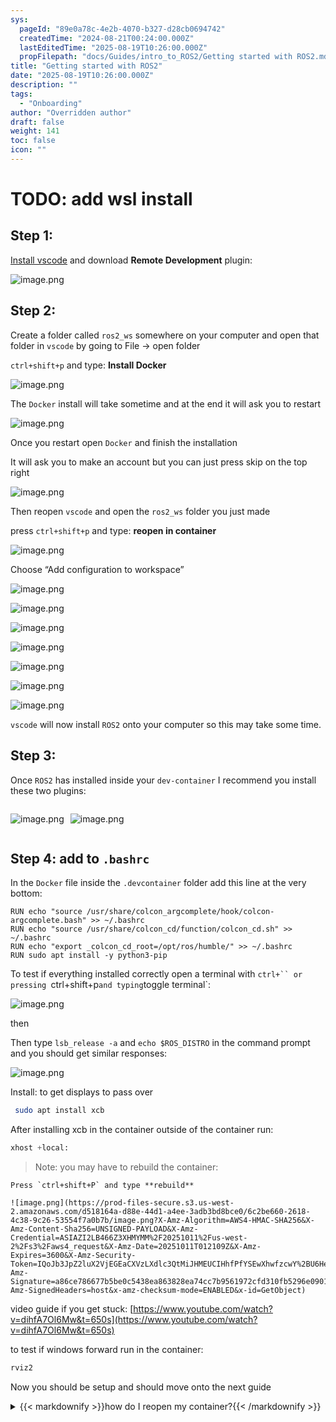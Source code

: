 ```yaml
---
sys:
  pageId: "89e0a78c-4e2b-4070-b327-d28cb0694742"
  createdTime: "2024-08-21T00:24:00.000Z"
  lastEditedTime: "2025-08-19T10:26:00.000Z"
  propFilepath: "docs/Guides/intro_to_ROS2/Getting started with ROS2.md"
title: "Getting started with ROS2"
date: "2025-08-19T10:26:00.000Z"
description: ""
tags:
  - "Onboarding"
author: "Overridden author"
draft: false
weight: 141
toc: false
icon: ""
---
```


# TODO: add wsl install

## Step 1:

[Install vscode](https://code.visualstudio.com/download) and download **Remote Development** plugin:

![image.png](https://prod-files-secure.s3.us-west-2.amazonaws.com/d518164a-d88e-44d1-a4ee-3adb3bd8bce0/efb52993-1881-4a40-b95e-6f020334f022/image.png?X-Amz-Algorithm=AWS4-HMAC-SHA256&X-Amz-Content-Sha256=UNSIGNED-PAYLOAD&X-Amz-Credential=ASIAZI2LB466Q5CTAKWY%2F20251011%2Fus-west-2%2Fs3%2Faws4_request&X-Amz-Date=20251011T012103Z&X-Amz-Expires=3600&X-Amz-Security-Token=IQoJb3JpZ2luX2VjEGEaCXVzLXdlc3QtMiJHMEUCIQCiez39%2F511nAWiYuTll%2F8SWRHoFzZG1kwpkjIpSUSqzAIgfDMXx2K3FjNZpZ0%2BDwqbzHyyF29QrTFpOSmK49qbmKAqiAQI%2Bv%2F%2F%2F%2F%2F%2F%2F%2F%2F%2FARAAGgw2Mzc0MjMxODM4MDUiDEkZU1p5eUNIzyNeZCrcA9%2FRdBVQmu0sdW68v%2FANvtoP1XxiB0sCleQ5On3hObyoHynrtX1uh0FcEF4seWxFAh0Hye46fttDEpxx049qhbjqqrYxlnW29QCpvw8q0aM8d%2BGoXV32k%2B6ceCUDP1ZKV3GB8ot63mp9iPlqRJAIuHoNHEaH8MRgtnH33i6KqDr1BA%2FB%2B%2F0GeJdNpR5VeTyfUk8xrLiuS%2BJGuHwLEGTaICsKQWHZKKdX04DfE32FauP3OZ5mTfhcY59t%2Fuf4wYwn1PzvbQgWazYbrBlPwn9hsV5uITozmXG1zBGub2rgWgtU1bolhl6gEZVVfHL0Fpz0HeBBGTRaq5QF%2BqG0zfGYhDCjKn%2FLyKwoF%2BScGLcSeZVMQFmJztVlBfKn4T0VarCIfpCyf4vtVxiOTG%2BxZOpj7O4tpMbuWx0O%2BwK6n7cDvYgxgeM6Eoi5xeRsyn7c8ofe5Q3O8AR2Tkf8BBTewbo%2BVAHO%2BYnxIKaoli6jE5YMrg6617DeRRRD01GMWBdUwnZTKF6hfPjQbusmikcJwNgvdcSd5QFaH4%2Fob5If%2FoGHXY%2FLmTiWARnRUZ%2Fu%2F%2Bt5Z75PAxg5D6p9F5tGJN3T6yjBXv99fCuJHZa%2B4mzjwo%2F3XGgP9iwzC8UWtqvVAzYkMP%2FXpscGOqUBwRJil76q5BCHc%2F0zy6Ef%2BP5w9%2FnU29qBvEHRpD7YC9Z4jaCMXpyH0YhKcS8Wrroobru2It6NNz%2BBtUdWyusvHH7K9JwDJ3FudrwblgjgvGCSHPUTpoAgv1KzJ3mSqB5KNQyNHm6yQ0dVvwiSpPNO4WVL9fDLvec6bTBsWB8RhDLLu8alCC%2FpGxzUgW5wMajgY5VWSSiJ8W1Ft9h169k7elEk0UuE&X-Amz-Signature=2835de462132ccc5a544a0a5013df569bce0b9e8f465bd34ca83078e649282e3&X-Amz-SignedHeaders=host&x-amz-checksum-mode=ENABLED&x-id=GetObject)

## Step 2:

Create a folder called `ros2_ws` somewhere on your computer and open that folder in `vscode` by going to File → open folder 

`ctrl+shift+p` and type: **Install Docker**

![image.png](https://prod-files-secure.s3.us-west-2.amazonaws.com/d518164a-d88e-44d1-a4ee-3adb3bd8bce0/2269dc0e-1cd5-47ff-bceb-c04ad9b2eab0/image.png?X-Amz-Algorithm=AWS4-HMAC-SHA256&X-Amz-Content-Sha256=UNSIGNED-PAYLOAD&X-Amz-Credential=ASIAZI2LB466Q5CTAKWY%2F20251011%2Fus-west-2%2Fs3%2Faws4_request&X-Amz-Date=20251011T012103Z&X-Amz-Expires=3600&X-Amz-Security-Token=IQoJb3JpZ2luX2VjEGEaCXVzLXdlc3QtMiJHMEUCIQCiez39%2F511nAWiYuTll%2F8SWRHoFzZG1kwpkjIpSUSqzAIgfDMXx2K3FjNZpZ0%2BDwqbzHyyF29QrTFpOSmK49qbmKAqiAQI%2Bv%2F%2F%2F%2F%2F%2F%2F%2F%2F%2FARAAGgw2Mzc0MjMxODM4MDUiDEkZU1p5eUNIzyNeZCrcA9%2FRdBVQmu0sdW68v%2FANvtoP1XxiB0sCleQ5On3hObyoHynrtX1uh0FcEF4seWxFAh0Hye46fttDEpxx049qhbjqqrYxlnW29QCpvw8q0aM8d%2BGoXV32k%2B6ceCUDP1ZKV3GB8ot63mp9iPlqRJAIuHoNHEaH8MRgtnH33i6KqDr1BA%2FB%2B%2F0GeJdNpR5VeTyfUk8xrLiuS%2BJGuHwLEGTaICsKQWHZKKdX04DfE32FauP3OZ5mTfhcY59t%2Fuf4wYwn1PzvbQgWazYbrBlPwn9hsV5uITozmXG1zBGub2rgWgtU1bolhl6gEZVVfHL0Fpz0HeBBGTRaq5QF%2BqG0zfGYhDCjKn%2FLyKwoF%2BScGLcSeZVMQFmJztVlBfKn4T0VarCIfpCyf4vtVxiOTG%2BxZOpj7O4tpMbuWx0O%2BwK6n7cDvYgxgeM6Eoi5xeRsyn7c8ofe5Q3O8AR2Tkf8BBTewbo%2BVAHO%2BYnxIKaoli6jE5YMrg6617DeRRRD01GMWBdUwnZTKF6hfPjQbusmikcJwNgvdcSd5QFaH4%2Fob5If%2FoGHXY%2FLmTiWARnRUZ%2Fu%2F%2Bt5Z75PAxg5D6p9F5tGJN3T6yjBXv99fCuJHZa%2B4mzjwo%2F3XGgP9iwzC8UWtqvVAzYkMP%2FXpscGOqUBwRJil76q5BCHc%2F0zy6Ef%2BP5w9%2FnU29qBvEHRpD7YC9Z4jaCMXpyH0YhKcS8Wrroobru2It6NNz%2BBtUdWyusvHH7K9JwDJ3FudrwblgjgvGCSHPUTpoAgv1KzJ3mSqB5KNQyNHm6yQ0dVvwiSpPNO4WVL9fDLvec6bTBsWB8RhDLLu8alCC%2FpGxzUgW5wMajgY5VWSSiJ8W1Ft9h169k7elEk0UuE&X-Amz-Signature=afe54c123b13e88b1dff1a2c425c6f0581e165cab9e6947a8822bae3ca959feb&X-Amz-SignedHeaders=host&x-amz-checksum-mode=ENABLED&x-id=GetObject)

The `Docker` install will take sometime and at the end it will ask you to restart

![image.png](https://prod-files-secure.s3.us-west-2.amazonaws.com/d518164a-d88e-44d1-a4ee-3adb3bd8bce0/ed233f78-be33-4b1f-b89c-9c346c0e961e/image.png?X-Amz-Algorithm=AWS4-HMAC-SHA256&X-Amz-Content-Sha256=UNSIGNED-PAYLOAD&X-Amz-Credential=ASIAZI2LB466Q5CTAKWY%2F20251011%2Fus-west-2%2Fs3%2Faws4_request&X-Amz-Date=20251011T012103Z&X-Amz-Expires=3600&X-Amz-Security-Token=IQoJb3JpZ2luX2VjEGEaCXVzLXdlc3QtMiJHMEUCIQCiez39%2F511nAWiYuTll%2F8SWRHoFzZG1kwpkjIpSUSqzAIgfDMXx2K3FjNZpZ0%2BDwqbzHyyF29QrTFpOSmK49qbmKAqiAQI%2Bv%2F%2F%2F%2F%2F%2F%2F%2F%2F%2FARAAGgw2Mzc0MjMxODM4MDUiDEkZU1p5eUNIzyNeZCrcA9%2FRdBVQmu0sdW68v%2FANvtoP1XxiB0sCleQ5On3hObyoHynrtX1uh0FcEF4seWxFAh0Hye46fttDEpxx049qhbjqqrYxlnW29QCpvw8q0aM8d%2BGoXV32k%2B6ceCUDP1ZKV3GB8ot63mp9iPlqRJAIuHoNHEaH8MRgtnH33i6KqDr1BA%2FB%2B%2F0GeJdNpR5VeTyfUk8xrLiuS%2BJGuHwLEGTaICsKQWHZKKdX04DfE32FauP3OZ5mTfhcY59t%2Fuf4wYwn1PzvbQgWazYbrBlPwn9hsV5uITozmXG1zBGub2rgWgtU1bolhl6gEZVVfHL0Fpz0HeBBGTRaq5QF%2BqG0zfGYhDCjKn%2FLyKwoF%2BScGLcSeZVMQFmJztVlBfKn4T0VarCIfpCyf4vtVxiOTG%2BxZOpj7O4tpMbuWx0O%2BwK6n7cDvYgxgeM6Eoi5xeRsyn7c8ofe5Q3O8AR2Tkf8BBTewbo%2BVAHO%2BYnxIKaoli6jE5YMrg6617DeRRRD01GMWBdUwnZTKF6hfPjQbusmikcJwNgvdcSd5QFaH4%2Fob5If%2FoGHXY%2FLmTiWARnRUZ%2Fu%2F%2Bt5Z75PAxg5D6p9F5tGJN3T6yjBXv99fCuJHZa%2B4mzjwo%2F3XGgP9iwzC8UWtqvVAzYkMP%2FXpscGOqUBwRJil76q5BCHc%2F0zy6Ef%2BP5w9%2FnU29qBvEHRpD7YC9Z4jaCMXpyH0YhKcS8Wrroobru2It6NNz%2BBtUdWyusvHH7K9JwDJ3FudrwblgjgvGCSHPUTpoAgv1KzJ3mSqB5KNQyNHm6yQ0dVvwiSpPNO4WVL9fDLvec6bTBsWB8RhDLLu8alCC%2FpGxzUgW5wMajgY5VWSSiJ8W1Ft9h169k7elEk0UuE&X-Amz-Signature=c294dbb331c69a34009ddddcc77b55f06ec96305b5243c7ad8ee3b7d230bd1ca&X-Amz-SignedHeaders=host&x-amz-checksum-mode=ENABLED&x-id=GetObject)

Once you restart open `Docker` and finish the installation

It will ask you to make an account but you can just press skip on the top right

![image.png](https://prod-files-secure.s3.us-west-2.amazonaws.com/d518164a-d88e-44d1-a4ee-3adb3bd8bce0/21010ad9-1659-4fd9-9f59-9932a09b2a3d/image.png?X-Amz-Algorithm=AWS4-HMAC-SHA256&X-Amz-Content-Sha256=UNSIGNED-PAYLOAD&X-Amz-Credential=ASIAZI2LB466Q5CTAKWY%2F20251011%2Fus-west-2%2Fs3%2Faws4_request&X-Amz-Date=20251011T012103Z&X-Amz-Expires=3600&X-Amz-Security-Token=IQoJb3JpZ2luX2VjEGEaCXVzLXdlc3QtMiJHMEUCIQCiez39%2F511nAWiYuTll%2F8SWRHoFzZG1kwpkjIpSUSqzAIgfDMXx2K3FjNZpZ0%2BDwqbzHyyF29QrTFpOSmK49qbmKAqiAQI%2Bv%2F%2F%2F%2F%2F%2F%2F%2F%2F%2FARAAGgw2Mzc0MjMxODM4MDUiDEkZU1p5eUNIzyNeZCrcA9%2FRdBVQmu0sdW68v%2FANvtoP1XxiB0sCleQ5On3hObyoHynrtX1uh0FcEF4seWxFAh0Hye46fttDEpxx049qhbjqqrYxlnW29QCpvw8q0aM8d%2BGoXV32k%2B6ceCUDP1ZKV3GB8ot63mp9iPlqRJAIuHoNHEaH8MRgtnH33i6KqDr1BA%2FB%2B%2F0GeJdNpR5VeTyfUk8xrLiuS%2BJGuHwLEGTaICsKQWHZKKdX04DfE32FauP3OZ5mTfhcY59t%2Fuf4wYwn1PzvbQgWazYbrBlPwn9hsV5uITozmXG1zBGub2rgWgtU1bolhl6gEZVVfHL0Fpz0HeBBGTRaq5QF%2BqG0zfGYhDCjKn%2FLyKwoF%2BScGLcSeZVMQFmJztVlBfKn4T0VarCIfpCyf4vtVxiOTG%2BxZOpj7O4tpMbuWx0O%2BwK6n7cDvYgxgeM6Eoi5xeRsyn7c8ofe5Q3O8AR2Tkf8BBTewbo%2BVAHO%2BYnxIKaoli6jE5YMrg6617DeRRRD01GMWBdUwnZTKF6hfPjQbusmikcJwNgvdcSd5QFaH4%2Fob5If%2FoGHXY%2FLmTiWARnRUZ%2Fu%2F%2Bt5Z75PAxg5D6p9F5tGJN3T6yjBXv99fCuJHZa%2B4mzjwo%2F3XGgP9iwzC8UWtqvVAzYkMP%2FXpscGOqUBwRJil76q5BCHc%2F0zy6Ef%2BP5w9%2FnU29qBvEHRpD7YC9Z4jaCMXpyH0YhKcS8Wrroobru2It6NNz%2BBtUdWyusvHH7K9JwDJ3FudrwblgjgvGCSHPUTpoAgv1KzJ3mSqB5KNQyNHm6yQ0dVvwiSpPNO4WVL9fDLvec6bTBsWB8RhDLLu8alCC%2FpGxzUgW5wMajgY5VWSSiJ8W1Ft9h169k7elEk0UuE&X-Amz-Signature=f3a558d3066648d4dd45fff2ccf677a6bdf418a658604119282d0c3c08f28fb6&X-Amz-SignedHeaders=host&x-amz-checksum-mode=ENABLED&x-id=GetObject)

Then reopen `vscode` and open the `ros2_ws` folder you just made

press `ctrl+shift+p` and type: **reopen in container**

![image.png](https://prod-files-secure.s3.us-west-2.amazonaws.com/d518164a-d88e-44d1-a4ee-3adb3bd8bce0/4e93b8c2-41ad-488c-8095-c74205196118/image.png?X-Amz-Algorithm=AWS4-HMAC-SHA256&X-Amz-Content-Sha256=UNSIGNED-PAYLOAD&X-Amz-Credential=ASIAZI2LB466Q5CTAKWY%2F20251011%2Fus-west-2%2Fs3%2Faws4_request&X-Amz-Date=20251011T012103Z&X-Amz-Expires=3600&X-Amz-Security-Token=IQoJb3JpZ2luX2VjEGEaCXVzLXdlc3QtMiJHMEUCIQCiez39%2F511nAWiYuTll%2F8SWRHoFzZG1kwpkjIpSUSqzAIgfDMXx2K3FjNZpZ0%2BDwqbzHyyF29QrTFpOSmK49qbmKAqiAQI%2Bv%2F%2F%2F%2F%2F%2F%2F%2F%2F%2FARAAGgw2Mzc0MjMxODM4MDUiDEkZU1p5eUNIzyNeZCrcA9%2FRdBVQmu0sdW68v%2FANvtoP1XxiB0sCleQ5On3hObyoHynrtX1uh0FcEF4seWxFAh0Hye46fttDEpxx049qhbjqqrYxlnW29QCpvw8q0aM8d%2BGoXV32k%2B6ceCUDP1ZKV3GB8ot63mp9iPlqRJAIuHoNHEaH8MRgtnH33i6KqDr1BA%2FB%2B%2F0GeJdNpR5VeTyfUk8xrLiuS%2BJGuHwLEGTaICsKQWHZKKdX04DfE32FauP3OZ5mTfhcY59t%2Fuf4wYwn1PzvbQgWazYbrBlPwn9hsV5uITozmXG1zBGub2rgWgtU1bolhl6gEZVVfHL0Fpz0HeBBGTRaq5QF%2BqG0zfGYhDCjKn%2FLyKwoF%2BScGLcSeZVMQFmJztVlBfKn4T0VarCIfpCyf4vtVxiOTG%2BxZOpj7O4tpMbuWx0O%2BwK6n7cDvYgxgeM6Eoi5xeRsyn7c8ofe5Q3O8AR2Tkf8BBTewbo%2BVAHO%2BYnxIKaoli6jE5YMrg6617DeRRRD01GMWBdUwnZTKF6hfPjQbusmikcJwNgvdcSd5QFaH4%2Fob5If%2FoGHXY%2FLmTiWARnRUZ%2Fu%2F%2Bt5Z75PAxg5D6p9F5tGJN3T6yjBXv99fCuJHZa%2B4mzjwo%2F3XGgP9iwzC8UWtqvVAzYkMP%2FXpscGOqUBwRJil76q5BCHc%2F0zy6Ef%2BP5w9%2FnU29qBvEHRpD7YC9Z4jaCMXpyH0YhKcS8Wrroobru2It6NNz%2BBtUdWyusvHH7K9JwDJ3FudrwblgjgvGCSHPUTpoAgv1KzJ3mSqB5KNQyNHm6yQ0dVvwiSpPNO4WVL9fDLvec6bTBsWB8RhDLLu8alCC%2FpGxzUgW5wMajgY5VWSSiJ8W1Ft9h169k7elEk0UuE&X-Amz-Signature=89b44f78f4999029b9ef34433deac0475c62d17a7cb9946a8f4e28c0ffed0d36&X-Amz-SignedHeaders=host&x-amz-checksum-mode=ENABLED&x-id=GetObject)

Choose “Add configuration to workspace”

![image.png](https://prod-files-secure.s3.us-west-2.amazonaws.com/d518164a-d88e-44d1-a4ee-3adb3bd8bce0/9560b282-5060-4989-ba37-97e7b2c22476/image.png?X-Amz-Algorithm=AWS4-HMAC-SHA256&X-Amz-Content-Sha256=UNSIGNED-PAYLOAD&X-Amz-Credential=ASIAZI2LB466Q5CTAKWY%2F20251011%2Fus-west-2%2Fs3%2Faws4_request&X-Amz-Date=20251011T012103Z&X-Amz-Expires=3600&X-Amz-Security-Token=IQoJb3JpZ2luX2VjEGEaCXVzLXdlc3QtMiJHMEUCIQCiez39%2F511nAWiYuTll%2F8SWRHoFzZG1kwpkjIpSUSqzAIgfDMXx2K3FjNZpZ0%2BDwqbzHyyF29QrTFpOSmK49qbmKAqiAQI%2Bv%2F%2F%2F%2F%2F%2F%2F%2F%2F%2FARAAGgw2Mzc0MjMxODM4MDUiDEkZU1p5eUNIzyNeZCrcA9%2FRdBVQmu0sdW68v%2FANvtoP1XxiB0sCleQ5On3hObyoHynrtX1uh0FcEF4seWxFAh0Hye46fttDEpxx049qhbjqqrYxlnW29QCpvw8q0aM8d%2BGoXV32k%2B6ceCUDP1ZKV3GB8ot63mp9iPlqRJAIuHoNHEaH8MRgtnH33i6KqDr1BA%2FB%2B%2F0GeJdNpR5VeTyfUk8xrLiuS%2BJGuHwLEGTaICsKQWHZKKdX04DfE32FauP3OZ5mTfhcY59t%2Fuf4wYwn1PzvbQgWazYbrBlPwn9hsV5uITozmXG1zBGub2rgWgtU1bolhl6gEZVVfHL0Fpz0HeBBGTRaq5QF%2BqG0zfGYhDCjKn%2FLyKwoF%2BScGLcSeZVMQFmJztVlBfKn4T0VarCIfpCyf4vtVxiOTG%2BxZOpj7O4tpMbuWx0O%2BwK6n7cDvYgxgeM6Eoi5xeRsyn7c8ofe5Q3O8AR2Tkf8BBTewbo%2BVAHO%2BYnxIKaoli6jE5YMrg6617DeRRRD01GMWBdUwnZTKF6hfPjQbusmikcJwNgvdcSd5QFaH4%2Fob5If%2FoGHXY%2FLmTiWARnRUZ%2Fu%2F%2Bt5Z75PAxg5D6p9F5tGJN3T6yjBXv99fCuJHZa%2B4mzjwo%2F3XGgP9iwzC8UWtqvVAzYkMP%2FXpscGOqUBwRJil76q5BCHc%2F0zy6Ef%2BP5w9%2FnU29qBvEHRpD7YC9Z4jaCMXpyH0YhKcS8Wrroobru2It6NNz%2BBtUdWyusvHH7K9JwDJ3FudrwblgjgvGCSHPUTpoAgv1KzJ3mSqB5KNQyNHm6yQ0dVvwiSpPNO4WVL9fDLvec6bTBsWB8RhDLLu8alCC%2FpGxzUgW5wMajgY5VWSSiJ8W1Ft9h169k7elEk0UuE&X-Amz-Signature=5445c6f94cc4cc3deee7232b7a4f5972d388334c4cca6ec1c6ca61a34d53f6fb&X-Amz-SignedHeaders=host&x-amz-checksum-mode=ENABLED&x-id=GetObject)

![image.png](https://prod-files-secure.s3.us-west-2.amazonaws.com/d518164a-d88e-44d1-a4ee-3adb3bd8bce0/2ee63f81-886b-48e8-a553-dc6e5eac99e4/image.png?X-Amz-Algorithm=AWS4-HMAC-SHA256&X-Amz-Content-Sha256=UNSIGNED-PAYLOAD&X-Amz-Credential=ASIAZI2LB466Q5CTAKWY%2F20251011%2Fus-west-2%2Fs3%2Faws4_request&X-Amz-Date=20251011T012103Z&X-Amz-Expires=3600&X-Amz-Security-Token=IQoJb3JpZ2luX2VjEGEaCXVzLXdlc3QtMiJHMEUCIQCiez39%2F511nAWiYuTll%2F8SWRHoFzZG1kwpkjIpSUSqzAIgfDMXx2K3FjNZpZ0%2BDwqbzHyyF29QrTFpOSmK49qbmKAqiAQI%2Bv%2F%2F%2F%2F%2F%2F%2F%2F%2F%2FARAAGgw2Mzc0MjMxODM4MDUiDEkZU1p5eUNIzyNeZCrcA9%2FRdBVQmu0sdW68v%2FANvtoP1XxiB0sCleQ5On3hObyoHynrtX1uh0FcEF4seWxFAh0Hye46fttDEpxx049qhbjqqrYxlnW29QCpvw8q0aM8d%2BGoXV32k%2B6ceCUDP1ZKV3GB8ot63mp9iPlqRJAIuHoNHEaH8MRgtnH33i6KqDr1BA%2FB%2B%2F0GeJdNpR5VeTyfUk8xrLiuS%2BJGuHwLEGTaICsKQWHZKKdX04DfE32FauP3OZ5mTfhcY59t%2Fuf4wYwn1PzvbQgWazYbrBlPwn9hsV5uITozmXG1zBGub2rgWgtU1bolhl6gEZVVfHL0Fpz0HeBBGTRaq5QF%2BqG0zfGYhDCjKn%2FLyKwoF%2BScGLcSeZVMQFmJztVlBfKn4T0VarCIfpCyf4vtVxiOTG%2BxZOpj7O4tpMbuWx0O%2BwK6n7cDvYgxgeM6Eoi5xeRsyn7c8ofe5Q3O8AR2Tkf8BBTewbo%2BVAHO%2BYnxIKaoli6jE5YMrg6617DeRRRD01GMWBdUwnZTKF6hfPjQbusmikcJwNgvdcSd5QFaH4%2Fob5If%2FoGHXY%2FLmTiWARnRUZ%2Fu%2F%2Bt5Z75PAxg5D6p9F5tGJN3T6yjBXv99fCuJHZa%2B4mzjwo%2F3XGgP9iwzC8UWtqvVAzYkMP%2FXpscGOqUBwRJil76q5BCHc%2F0zy6Ef%2BP5w9%2FnU29qBvEHRpD7YC9Z4jaCMXpyH0YhKcS8Wrroobru2It6NNz%2BBtUdWyusvHH7K9JwDJ3FudrwblgjgvGCSHPUTpoAgv1KzJ3mSqB5KNQyNHm6yQ0dVvwiSpPNO4WVL9fDLvec6bTBsWB8RhDLLu8alCC%2FpGxzUgW5wMajgY5VWSSiJ8W1Ft9h169k7elEk0UuE&X-Amz-Signature=21d3784f17e32030243a0c0d7df254d11b17f19e680b28d094d25c97a25b442e&X-Amz-SignedHeaders=host&x-amz-checksum-mode=ENABLED&x-id=GetObject)

![image.png](https://prod-files-secure.s3.us-west-2.amazonaws.com/d518164a-d88e-44d1-a4ee-3adb3bd8bce0/e0fd626c-c8b6-4b2c-95d1-fa4c26514504/image.png?X-Amz-Algorithm=AWS4-HMAC-SHA256&X-Amz-Content-Sha256=UNSIGNED-PAYLOAD&X-Amz-Credential=ASIAZI2LB466Q5CTAKWY%2F20251011%2Fus-west-2%2Fs3%2Faws4_request&X-Amz-Date=20251011T012103Z&X-Amz-Expires=3600&X-Amz-Security-Token=IQoJb3JpZ2luX2VjEGEaCXVzLXdlc3QtMiJHMEUCIQCiez39%2F511nAWiYuTll%2F8SWRHoFzZG1kwpkjIpSUSqzAIgfDMXx2K3FjNZpZ0%2BDwqbzHyyF29QrTFpOSmK49qbmKAqiAQI%2Bv%2F%2F%2F%2F%2F%2F%2F%2F%2F%2FARAAGgw2Mzc0MjMxODM4MDUiDEkZU1p5eUNIzyNeZCrcA9%2FRdBVQmu0sdW68v%2FANvtoP1XxiB0sCleQ5On3hObyoHynrtX1uh0FcEF4seWxFAh0Hye46fttDEpxx049qhbjqqrYxlnW29QCpvw8q0aM8d%2BGoXV32k%2B6ceCUDP1ZKV3GB8ot63mp9iPlqRJAIuHoNHEaH8MRgtnH33i6KqDr1BA%2FB%2B%2F0GeJdNpR5VeTyfUk8xrLiuS%2BJGuHwLEGTaICsKQWHZKKdX04DfE32FauP3OZ5mTfhcY59t%2Fuf4wYwn1PzvbQgWazYbrBlPwn9hsV5uITozmXG1zBGub2rgWgtU1bolhl6gEZVVfHL0Fpz0HeBBGTRaq5QF%2BqG0zfGYhDCjKn%2FLyKwoF%2BScGLcSeZVMQFmJztVlBfKn4T0VarCIfpCyf4vtVxiOTG%2BxZOpj7O4tpMbuWx0O%2BwK6n7cDvYgxgeM6Eoi5xeRsyn7c8ofe5Q3O8AR2Tkf8BBTewbo%2BVAHO%2BYnxIKaoli6jE5YMrg6617DeRRRD01GMWBdUwnZTKF6hfPjQbusmikcJwNgvdcSd5QFaH4%2Fob5If%2FoGHXY%2FLmTiWARnRUZ%2Fu%2F%2Bt5Z75PAxg5D6p9F5tGJN3T6yjBXv99fCuJHZa%2B4mzjwo%2F3XGgP9iwzC8UWtqvVAzYkMP%2FXpscGOqUBwRJil76q5BCHc%2F0zy6Ef%2BP5w9%2FnU29qBvEHRpD7YC9Z4jaCMXpyH0YhKcS8Wrroobru2It6NNz%2BBtUdWyusvHH7K9JwDJ3FudrwblgjgvGCSHPUTpoAgv1KzJ3mSqB5KNQyNHm6yQ0dVvwiSpPNO4WVL9fDLvec6bTBsWB8RhDLLu8alCC%2FpGxzUgW5wMajgY5VWSSiJ8W1Ft9h169k7elEk0UuE&X-Amz-Signature=a25da26067c73f18a6db91daaf6bddccbc28fc52e0ae2be677aa25d352a54b7d&X-Amz-SignedHeaders=host&x-amz-checksum-mode=ENABLED&x-id=GetObject)

![image.png](https://prod-files-secure.s3.us-west-2.amazonaws.com/d518164a-d88e-44d1-a4ee-3adb3bd8bce0/a2e13f50-d2ab-4719-a4c2-7ced634bfc9d/image.png?X-Amz-Algorithm=AWS4-HMAC-SHA256&X-Amz-Content-Sha256=UNSIGNED-PAYLOAD&X-Amz-Credential=ASIAZI2LB466Q5CTAKWY%2F20251011%2Fus-west-2%2Fs3%2Faws4_request&X-Amz-Date=20251011T012103Z&X-Amz-Expires=3600&X-Amz-Security-Token=IQoJb3JpZ2luX2VjEGEaCXVzLXdlc3QtMiJHMEUCIQCiez39%2F511nAWiYuTll%2F8SWRHoFzZG1kwpkjIpSUSqzAIgfDMXx2K3FjNZpZ0%2BDwqbzHyyF29QrTFpOSmK49qbmKAqiAQI%2Bv%2F%2F%2F%2F%2F%2F%2F%2F%2F%2FARAAGgw2Mzc0MjMxODM4MDUiDEkZU1p5eUNIzyNeZCrcA9%2FRdBVQmu0sdW68v%2FANvtoP1XxiB0sCleQ5On3hObyoHynrtX1uh0FcEF4seWxFAh0Hye46fttDEpxx049qhbjqqrYxlnW29QCpvw8q0aM8d%2BGoXV32k%2B6ceCUDP1ZKV3GB8ot63mp9iPlqRJAIuHoNHEaH8MRgtnH33i6KqDr1BA%2FB%2B%2F0GeJdNpR5VeTyfUk8xrLiuS%2BJGuHwLEGTaICsKQWHZKKdX04DfE32FauP3OZ5mTfhcY59t%2Fuf4wYwn1PzvbQgWazYbrBlPwn9hsV5uITozmXG1zBGub2rgWgtU1bolhl6gEZVVfHL0Fpz0HeBBGTRaq5QF%2BqG0zfGYhDCjKn%2FLyKwoF%2BScGLcSeZVMQFmJztVlBfKn4T0VarCIfpCyf4vtVxiOTG%2BxZOpj7O4tpMbuWx0O%2BwK6n7cDvYgxgeM6Eoi5xeRsyn7c8ofe5Q3O8AR2Tkf8BBTewbo%2BVAHO%2BYnxIKaoli6jE5YMrg6617DeRRRD01GMWBdUwnZTKF6hfPjQbusmikcJwNgvdcSd5QFaH4%2Fob5If%2FoGHXY%2FLmTiWARnRUZ%2Fu%2F%2Bt5Z75PAxg5D6p9F5tGJN3T6yjBXv99fCuJHZa%2B4mzjwo%2F3XGgP9iwzC8UWtqvVAzYkMP%2FXpscGOqUBwRJil76q5BCHc%2F0zy6Ef%2BP5w9%2FnU29qBvEHRpD7YC9Z4jaCMXpyH0YhKcS8Wrroobru2It6NNz%2BBtUdWyusvHH7K9JwDJ3FudrwblgjgvGCSHPUTpoAgv1KzJ3mSqB5KNQyNHm6yQ0dVvwiSpPNO4WVL9fDLvec6bTBsWB8RhDLLu8alCC%2FpGxzUgW5wMajgY5VWSSiJ8W1Ft9h169k7elEk0UuE&X-Amz-Signature=9669dffffa4ad3f723f83982daaa783201c60d3c2becebbb0e333926c36efcda&X-Amz-SignedHeaders=host&x-amz-checksum-mode=ENABLED&x-id=GetObject)

![image.png](https://prod-files-secure.s3.us-west-2.amazonaws.com/d518164a-d88e-44d1-a4ee-3adb3bd8bce0/6cc478ad-aaba-4bf7-9fcc-403277ab896c/image.png?X-Amz-Algorithm=AWS4-HMAC-SHA256&X-Amz-Content-Sha256=UNSIGNED-PAYLOAD&X-Amz-Credential=ASIAZI2LB466Q5CTAKWY%2F20251011%2Fus-west-2%2Fs3%2Faws4_request&X-Amz-Date=20251011T012103Z&X-Amz-Expires=3600&X-Amz-Security-Token=IQoJb3JpZ2luX2VjEGEaCXVzLXdlc3QtMiJHMEUCIQCiez39%2F511nAWiYuTll%2F8SWRHoFzZG1kwpkjIpSUSqzAIgfDMXx2K3FjNZpZ0%2BDwqbzHyyF29QrTFpOSmK49qbmKAqiAQI%2Bv%2F%2F%2F%2F%2F%2F%2F%2F%2F%2FARAAGgw2Mzc0MjMxODM4MDUiDEkZU1p5eUNIzyNeZCrcA9%2FRdBVQmu0sdW68v%2FANvtoP1XxiB0sCleQ5On3hObyoHynrtX1uh0FcEF4seWxFAh0Hye46fttDEpxx049qhbjqqrYxlnW29QCpvw8q0aM8d%2BGoXV32k%2B6ceCUDP1ZKV3GB8ot63mp9iPlqRJAIuHoNHEaH8MRgtnH33i6KqDr1BA%2FB%2B%2F0GeJdNpR5VeTyfUk8xrLiuS%2BJGuHwLEGTaICsKQWHZKKdX04DfE32FauP3OZ5mTfhcY59t%2Fuf4wYwn1PzvbQgWazYbrBlPwn9hsV5uITozmXG1zBGub2rgWgtU1bolhl6gEZVVfHL0Fpz0HeBBGTRaq5QF%2BqG0zfGYhDCjKn%2FLyKwoF%2BScGLcSeZVMQFmJztVlBfKn4T0VarCIfpCyf4vtVxiOTG%2BxZOpj7O4tpMbuWx0O%2BwK6n7cDvYgxgeM6Eoi5xeRsyn7c8ofe5Q3O8AR2Tkf8BBTewbo%2BVAHO%2BYnxIKaoli6jE5YMrg6617DeRRRD01GMWBdUwnZTKF6hfPjQbusmikcJwNgvdcSd5QFaH4%2Fob5If%2FoGHXY%2FLmTiWARnRUZ%2Fu%2F%2Bt5Z75PAxg5D6p9F5tGJN3T6yjBXv99fCuJHZa%2B4mzjwo%2F3XGgP9iwzC8UWtqvVAzYkMP%2FXpscGOqUBwRJil76q5BCHc%2F0zy6Ef%2BP5w9%2FnU29qBvEHRpD7YC9Z4jaCMXpyH0YhKcS8Wrroobru2It6NNz%2BBtUdWyusvHH7K9JwDJ3FudrwblgjgvGCSHPUTpoAgv1KzJ3mSqB5KNQyNHm6yQ0dVvwiSpPNO4WVL9fDLvec6bTBsWB8RhDLLu8alCC%2FpGxzUgW5wMajgY5VWSSiJ8W1Ft9h169k7elEk0UuE&X-Amz-Signature=ec6b1b5a4625953c841487ae4169225c3739967aeb9e31b808908d34ce27b65f&X-Amz-SignedHeaders=host&x-amz-checksum-mode=ENABLED&x-id=GetObject)

![image.png](https://prod-files-secure.s3.us-west-2.amazonaws.com/d518164a-d88e-44d1-a4ee-3adb3bd8bce0/53255b28-f75e-430f-b9e3-c0ac8577e42b/image.png?X-Amz-Algorithm=AWS4-HMAC-SHA256&X-Amz-Content-Sha256=UNSIGNED-PAYLOAD&X-Amz-Credential=ASIAZI2LB466Q5CTAKWY%2F20251011%2Fus-west-2%2Fs3%2Faws4_request&X-Amz-Date=20251011T012103Z&X-Amz-Expires=3600&X-Amz-Security-Token=IQoJb3JpZ2luX2VjEGEaCXVzLXdlc3QtMiJHMEUCIQCiez39%2F511nAWiYuTll%2F8SWRHoFzZG1kwpkjIpSUSqzAIgfDMXx2K3FjNZpZ0%2BDwqbzHyyF29QrTFpOSmK49qbmKAqiAQI%2Bv%2F%2F%2F%2F%2F%2F%2F%2F%2F%2FARAAGgw2Mzc0MjMxODM4MDUiDEkZU1p5eUNIzyNeZCrcA9%2FRdBVQmu0sdW68v%2FANvtoP1XxiB0sCleQ5On3hObyoHynrtX1uh0FcEF4seWxFAh0Hye46fttDEpxx049qhbjqqrYxlnW29QCpvw8q0aM8d%2BGoXV32k%2B6ceCUDP1ZKV3GB8ot63mp9iPlqRJAIuHoNHEaH8MRgtnH33i6KqDr1BA%2FB%2B%2F0GeJdNpR5VeTyfUk8xrLiuS%2BJGuHwLEGTaICsKQWHZKKdX04DfE32FauP3OZ5mTfhcY59t%2Fuf4wYwn1PzvbQgWazYbrBlPwn9hsV5uITozmXG1zBGub2rgWgtU1bolhl6gEZVVfHL0Fpz0HeBBGTRaq5QF%2BqG0zfGYhDCjKn%2FLyKwoF%2BScGLcSeZVMQFmJztVlBfKn4T0VarCIfpCyf4vtVxiOTG%2BxZOpj7O4tpMbuWx0O%2BwK6n7cDvYgxgeM6Eoi5xeRsyn7c8ofe5Q3O8AR2Tkf8BBTewbo%2BVAHO%2BYnxIKaoli6jE5YMrg6617DeRRRD01GMWBdUwnZTKF6hfPjQbusmikcJwNgvdcSd5QFaH4%2Fob5If%2FoGHXY%2FLmTiWARnRUZ%2Fu%2F%2Bt5Z75PAxg5D6p9F5tGJN3T6yjBXv99fCuJHZa%2B4mzjwo%2F3XGgP9iwzC8UWtqvVAzYkMP%2FXpscGOqUBwRJil76q5BCHc%2F0zy6Ef%2BP5w9%2FnU29qBvEHRpD7YC9Z4jaCMXpyH0YhKcS8Wrroobru2It6NNz%2BBtUdWyusvHH7K9JwDJ3FudrwblgjgvGCSHPUTpoAgv1KzJ3mSqB5KNQyNHm6yQ0dVvwiSpPNO4WVL9fDLvec6bTBsWB8RhDLLu8alCC%2FpGxzUgW5wMajgY5VWSSiJ8W1Ft9h169k7elEk0UuE&X-Amz-Signature=cef9796027a1d954138c3dd259148ac6537c8ce1973409d5d201bc730257a80f&X-Amz-SignedHeaders=host&x-amz-checksum-mode=ENABLED&x-id=GetObject)

![image.png](https://prod-files-secure.s3.us-west-2.amazonaws.com/d518164a-d88e-44d1-a4ee-3adb3bd8bce0/7c562767-5af9-4ffb-97d1-327bcdf4ee00/image.png?X-Amz-Algorithm=AWS4-HMAC-SHA256&X-Amz-Content-Sha256=UNSIGNED-PAYLOAD&X-Amz-Credential=ASIAZI2LB466Q5CTAKWY%2F20251011%2Fus-west-2%2Fs3%2Faws4_request&X-Amz-Date=20251011T012103Z&X-Amz-Expires=3600&X-Amz-Security-Token=IQoJb3JpZ2luX2VjEGEaCXVzLXdlc3QtMiJHMEUCIQCiez39%2F511nAWiYuTll%2F8SWRHoFzZG1kwpkjIpSUSqzAIgfDMXx2K3FjNZpZ0%2BDwqbzHyyF29QrTFpOSmK49qbmKAqiAQI%2Bv%2F%2F%2F%2F%2F%2F%2F%2F%2F%2FARAAGgw2Mzc0MjMxODM4MDUiDEkZU1p5eUNIzyNeZCrcA9%2FRdBVQmu0sdW68v%2FANvtoP1XxiB0sCleQ5On3hObyoHynrtX1uh0FcEF4seWxFAh0Hye46fttDEpxx049qhbjqqrYxlnW29QCpvw8q0aM8d%2BGoXV32k%2B6ceCUDP1ZKV3GB8ot63mp9iPlqRJAIuHoNHEaH8MRgtnH33i6KqDr1BA%2FB%2B%2F0GeJdNpR5VeTyfUk8xrLiuS%2BJGuHwLEGTaICsKQWHZKKdX04DfE32FauP3OZ5mTfhcY59t%2Fuf4wYwn1PzvbQgWazYbrBlPwn9hsV5uITozmXG1zBGub2rgWgtU1bolhl6gEZVVfHL0Fpz0HeBBGTRaq5QF%2BqG0zfGYhDCjKn%2FLyKwoF%2BScGLcSeZVMQFmJztVlBfKn4T0VarCIfpCyf4vtVxiOTG%2BxZOpj7O4tpMbuWx0O%2BwK6n7cDvYgxgeM6Eoi5xeRsyn7c8ofe5Q3O8AR2Tkf8BBTewbo%2BVAHO%2BYnxIKaoli6jE5YMrg6617DeRRRD01GMWBdUwnZTKF6hfPjQbusmikcJwNgvdcSd5QFaH4%2Fob5If%2FoGHXY%2FLmTiWARnRUZ%2Fu%2F%2Bt5Z75PAxg5D6p9F5tGJN3T6yjBXv99fCuJHZa%2B4mzjwo%2F3XGgP9iwzC8UWtqvVAzYkMP%2FXpscGOqUBwRJil76q5BCHc%2F0zy6Ef%2BP5w9%2FnU29qBvEHRpD7YC9Z4jaCMXpyH0YhKcS8Wrroobru2It6NNz%2BBtUdWyusvHH7K9JwDJ3FudrwblgjgvGCSHPUTpoAgv1KzJ3mSqB5KNQyNHm6yQ0dVvwiSpPNO4WVL9fDLvec6bTBsWB8RhDLLu8alCC%2FpGxzUgW5wMajgY5VWSSiJ8W1Ft9h169k7elEk0UuE&X-Amz-Signature=09cd7dbd59eca3e6f736fb4526ddd59b8391b233eafb06a5ab4fb0d7bd604356&X-Amz-SignedHeaders=host&x-amz-checksum-mode=ENABLED&x-id=GetObject)

`vscode` will now install `ROS2` onto your computer so this may take some time.

## Step 3:

Once `ROS2` has installed inside your `dev-container` I recommend you install these two plugins:

<div style="display: flex;flex-direction: row; column-gap:10px; justify-content: left;">
<div>

![image.png](https://prod-files-secure.s3.us-west-2.amazonaws.com/d518164a-d88e-44d1-a4ee-3adb3bd8bce0/3fc3d550-5a54-4ba1-ba6b-faa01cdb7369/image.png?X-Amz-Algorithm=AWS4-HMAC-SHA256&X-Amz-Content-Sha256=UNSIGNED-PAYLOAD&X-Amz-Credential=ASIAZI2LB4663LP4WJMG%2F20251011%2Fus-west-2%2Fs3%2Faws4_request&X-Amz-Date=20251011T012109Z&X-Amz-Expires=3600&X-Amz-Security-Token=IQoJb3JpZ2luX2VjEGEaCXVzLXdlc3QtMiJIMEYCIQD3a6nSqWnZJdUb4Wc75kfITfXCCBEerhHTqamzqMXx0QIhAIApKOknnXCFzi%2FtucYqAFBH0gYlITaOvPBeQ1DSsHKYKogECPr%2F%2F%2F%2F%2F%2F%2F%2F%2F%2FwEQABoMNjM3NDIzMTgzODA1IgweLoJDNcKC3LdltL0q3APAOpX%2BLm7I19Iu87m7ZFPLR3yaWZEC1c6q5SrvAhhIAslVlpjLpROe%2F45KG1O%2BI3jEsJo%2BtKZsoYr28ZAafC9ncyKimllcjGSL2kAdN5t4HfMb0Bd5ZLBqC2WgZ%2FHwW7nB2fZMqK4JwGXTxWi2Chw3Ka0tbgna%2Bw09%2BlQpcUNY74K17W7fWSApENsnLfa7JvTKxnPDlGWxgTmWJuAgqdq8MXkJp3sIYolvpQub4cbI2BGtCXzfkWXW%2FmkoDibCZ%2F6QHSG0HHEM9GNoswQcvlpE1T5KdZ%2BIVddoOaGtE1wEHwiy4nYv6az%2BoPoi8OXmHoPdEFl7cd%2F9gqKmSmBst9UYGHMY4KLxlI0ku0kgXQBGjGFn9mZv7sDa4oAkUFts6%2BLNEEzVOIEfd%2B3zl%2Bf1J4zj86jp5MtXOs8a%2BjiwISz6NmiPjLq9jbNLpv4L8dMPhGktWyKK1ueLR6nPeeUzk45ZgYaU1hHqRwiHeEKTqIXXPpMRmEucALhw23CuZ3JEaHrk6%2F3uDj%2BhknsSUceLAfg%2F%2BbOWHNQpah4cnBPX13Xd1MuwLEBBLuTFJldhl9isWpI255BJr9rRCWEu7rhbZIf3WE54JVS331anGoEHx42CTgynFYVbjhfYyBCxkjCw16bHBjqkATaYdA0ooXAsuHqwAHhxSijRWJc7TkNg7aIfYzF6xWqNE9RD2E9Y3y2JnlBLOSNPzvZ8Ywx5T%2FE6%2FC8HgQe1ulrf8m3MZSTYbBzSn3s0eL%2BqNA93t1Gpx5KWl713QMSuGWBk4RWF55OCkU0QX8wwHmnan%2FhCWgp%2BfdkkWJbl4H79ROBkmoLfRuxgjnUv%2Bi6v15WFJ%2FQ6C5kjnM7OyhdiYYOvdL2Z&X-Amz-Signature=777e4a8992ac601971deb0bc3cd4a0a3bdcf35c6234aef139ce32e78aa1cbc6f&X-Amz-SignedHeaders=host&x-amz-checksum-mode=ENABLED&x-id=GetObject)

</div>
<div>

![image.png](https://prod-files-secure.s3.us-west-2.amazonaws.com/d518164a-d88e-44d1-a4ee-3adb3bd8bce0/d994cc66-13c2-4093-a5a3-f84cf4601a82/image.png?X-Amz-Algorithm=AWS4-HMAC-SHA256&X-Amz-Content-Sha256=UNSIGNED-PAYLOAD&X-Amz-Credential=ASIAZI2LB46674RM4I34%2F20251011%2Fus-west-2%2Fs3%2Faws4_request&X-Amz-Date=20251011T012109Z&X-Amz-Expires=3600&X-Amz-Security-Token=IQoJb3JpZ2luX2VjEGEaCXVzLXdlc3QtMiJIMEYCIQDUEBo5s1ShyNbJzmmgbfkCy8ih3IStFG5YK8MgLQMoigIhAI7pAD0ADPWULPLhrXnSQBoyDibczB0JQ8c%2Fults9gOzKogECPr%2F%2F%2F%2F%2F%2F%2F%2F%2F%2FwEQABoMNjM3NDIzMTgzODA1IgyDwtV6PnenZhksvPUq3ANiEGPiJppImsEfb5HeZqMzarfODNd5WO7CAyVy4ot2b2TKBmrwt5pETlVGeoRLvQo5RJb4lEx1OwUSWMYnsxR8jdpX9rCe3uf653CfqQ7bf7dfFAul9K%2BjPI8fyr1vjtddJ4LTxRXq94oyElqv3oiST7ewTdWKTtYH6Uc1o%2FYAFNBV9RUnVsDpl%2BkOzOxRmCDJmSUoAqxVYHrRqLFLkCKzRtkqZ5%2B2sTEH%2FL0hKEdGMHr1WaAnzuizE%2FZCuJv21OFJedInETbsEIlJI72eW5Pnmn%2BzuJBTcANV99h1aAkmrtRkF3GfhLn5zWx54ZsWOtTTIm5OEL6%2BJ0nOE2xM6kslNlxPgTY%2FsRvMfRywzqYshwadAIAB39hN3oIPUG5W9CfxzRHtj234yAVIjDf41LHZm34AgIb5v%2F8Wcev2VELGgNAVP9T%2F27r6ZxSJLSW%2BGuZ9hCpCGqZXmew26MJa1VOJ4yfYRUcNOMgSQFApjX69kCzELw51NwrMfizK2Q2t9T%2B8tZErdpWan%2BrA41hCJPcqgGeAgynqdqadTVyKthi6pMN6DSG%2F4oUHsQYESFkby98WWx4AZRiimQqHyRZAGT0AbNA5SfK1Vn2tVNPnxLpNCuLu%2BWwwS88iiphc0jDD2KbHBjqkASiZaxlm3TA0XVi4SW7oUczCOSzpHd5pQ81bYfxEFe025gHx9r2zWnJgSQ88cQs%2FUgPDxJphYGM%2BiuCDOa81qXtUek6%2FaDPSGeAm%2Bb4hLioUJjQ4k%2FgJ9NP7f9TiPN%2FCF8%2B1Ofm5Wh0DyLGhetdE2FTuuRtNO9k4%2Fnr4PeEhf7ilNcIelh%2BfALFH%2FCiszhRgIKnhMKKrf0JFM3C2U0iC6DNmiG7Y&X-Amz-Signature=b3330c535cba67cd380e09261f6acf5f8e3532836b5bdf89d21c5b5cdf08312a&X-Amz-SignedHeaders=host&x-amz-checksum-mode=ENABLED&x-id=GetObject)

</div>
</div>

## Step 4: add to `.bashrc`

In the `Docker` file inside the `.devcontainer` folder add this line at the very bottom: 

```docker
RUN echo "source /usr/share/colcon_argcomplete/hook/colcon-argcomplete.bash" >> ~/.bashrc
RUN echo "source /usr/share/colcon_cd/function/colcon_cd.sh" >> ~/.bashrc
RUN echo "export _colcon_cd_root=/opt/ros/humble/" >> ~/.bashrc
RUN sudo apt install -y python3-pip 
```

To test if everything installed correctly open a terminal with `ctrl+`` or pressing `ctrl+shift+p` and typing `toggle terminal`:

![image.png](https://prod-files-secure.s3.us-west-2.amazonaws.com/d518164a-d88e-44d1-a4ee-3adb3bd8bce0/6a4943d8-b04e-4c02-9a58-775f3384d1a5/image.png?X-Amz-Algorithm=AWS4-HMAC-SHA256&X-Amz-Content-Sha256=UNSIGNED-PAYLOAD&X-Amz-Credential=ASIAZI2LB466Q5CTAKWY%2F20251011%2Fus-west-2%2Fs3%2Faws4_request&X-Amz-Date=20251011T012104Z&X-Amz-Expires=3600&X-Amz-Security-Token=IQoJb3JpZ2luX2VjEGEaCXVzLXdlc3QtMiJHMEUCIQCiez39%2F511nAWiYuTll%2F8SWRHoFzZG1kwpkjIpSUSqzAIgfDMXx2K3FjNZpZ0%2BDwqbzHyyF29QrTFpOSmK49qbmKAqiAQI%2Bv%2F%2F%2F%2F%2F%2F%2F%2F%2F%2FARAAGgw2Mzc0MjMxODM4MDUiDEkZU1p5eUNIzyNeZCrcA9%2FRdBVQmu0sdW68v%2FANvtoP1XxiB0sCleQ5On3hObyoHynrtX1uh0FcEF4seWxFAh0Hye46fttDEpxx049qhbjqqrYxlnW29QCpvw8q0aM8d%2BGoXV32k%2B6ceCUDP1ZKV3GB8ot63mp9iPlqRJAIuHoNHEaH8MRgtnH33i6KqDr1BA%2FB%2B%2F0GeJdNpR5VeTyfUk8xrLiuS%2BJGuHwLEGTaICsKQWHZKKdX04DfE32FauP3OZ5mTfhcY59t%2Fuf4wYwn1PzvbQgWazYbrBlPwn9hsV5uITozmXG1zBGub2rgWgtU1bolhl6gEZVVfHL0Fpz0HeBBGTRaq5QF%2BqG0zfGYhDCjKn%2FLyKwoF%2BScGLcSeZVMQFmJztVlBfKn4T0VarCIfpCyf4vtVxiOTG%2BxZOpj7O4tpMbuWx0O%2BwK6n7cDvYgxgeM6Eoi5xeRsyn7c8ofe5Q3O8AR2Tkf8BBTewbo%2BVAHO%2BYnxIKaoli6jE5YMrg6617DeRRRD01GMWBdUwnZTKF6hfPjQbusmikcJwNgvdcSd5QFaH4%2Fob5If%2FoGHXY%2FLmTiWARnRUZ%2Fu%2F%2Bt5Z75PAxg5D6p9F5tGJN3T6yjBXv99fCuJHZa%2B4mzjwo%2F3XGgP9iwzC8UWtqvVAzYkMP%2FXpscGOqUBwRJil76q5BCHc%2F0zy6Ef%2BP5w9%2FnU29qBvEHRpD7YC9Z4jaCMXpyH0YhKcS8Wrroobru2It6NNz%2BBtUdWyusvHH7K9JwDJ3FudrwblgjgvGCSHPUTpoAgv1KzJ3mSqB5KNQyNHm6yQ0dVvwiSpPNO4WVL9fDLvec6bTBsWB8RhDLLu8alCC%2FpGxzUgW5wMajgY5VWSSiJ8W1Ft9h169k7elEk0UuE&X-Amz-Signature=0b28f72e8cbe2a6fc70f7946713fded5544727fd12bfd9a314a9cee39bcf1bb4&X-Amz-SignedHeaders=host&x-amz-checksum-mode=ENABLED&x-id=GetObject)

then 

Then type `lsb_release -a` and `echo $ROS_DISTRO` in the command prompt and you should get similar responses:

![image.png](https://prod-files-secure.s3.us-west-2.amazonaws.com/d518164a-d88e-44d1-a4ee-3adb3bd8bce0/3e635dec-a805-4e85-8b9e-d000e5b71a4e/image.png?X-Amz-Algorithm=AWS4-HMAC-SHA256&X-Amz-Content-Sha256=UNSIGNED-PAYLOAD&X-Amz-Credential=ASIAZI2LB466Q5CTAKWY%2F20251011%2Fus-west-2%2Fs3%2Faws4_request&X-Amz-Date=20251011T012104Z&X-Amz-Expires=3600&X-Amz-Security-Token=IQoJb3JpZ2luX2VjEGEaCXVzLXdlc3QtMiJHMEUCIQCiez39%2F511nAWiYuTll%2F8SWRHoFzZG1kwpkjIpSUSqzAIgfDMXx2K3FjNZpZ0%2BDwqbzHyyF29QrTFpOSmK49qbmKAqiAQI%2Bv%2F%2F%2F%2F%2F%2F%2F%2F%2F%2FARAAGgw2Mzc0MjMxODM4MDUiDEkZU1p5eUNIzyNeZCrcA9%2FRdBVQmu0sdW68v%2FANvtoP1XxiB0sCleQ5On3hObyoHynrtX1uh0FcEF4seWxFAh0Hye46fttDEpxx049qhbjqqrYxlnW29QCpvw8q0aM8d%2BGoXV32k%2B6ceCUDP1ZKV3GB8ot63mp9iPlqRJAIuHoNHEaH8MRgtnH33i6KqDr1BA%2FB%2B%2F0GeJdNpR5VeTyfUk8xrLiuS%2BJGuHwLEGTaICsKQWHZKKdX04DfE32FauP3OZ5mTfhcY59t%2Fuf4wYwn1PzvbQgWazYbrBlPwn9hsV5uITozmXG1zBGub2rgWgtU1bolhl6gEZVVfHL0Fpz0HeBBGTRaq5QF%2BqG0zfGYhDCjKn%2FLyKwoF%2BScGLcSeZVMQFmJztVlBfKn4T0VarCIfpCyf4vtVxiOTG%2BxZOpj7O4tpMbuWx0O%2BwK6n7cDvYgxgeM6Eoi5xeRsyn7c8ofe5Q3O8AR2Tkf8BBTewbo%2BVAHO%2BYnxIKaoli6jE5YMrg6617DeRRRD01GMWBdUwnZTKF6hfPjQbusmikcJwNgvdcSd5QFaH4%2Fob5If%2FoGHXY%2FLmTiWARnRUZ%2Fu%2F%2Bt5Z75PAxg5D6p9F5tGJN3T6yjBXv99fCuJHZa%2B4mzjwo%2F3XGgP9iwzC8UWtqvVAzYkMP%2FXpscGOqUBwRJil76q5BCHc%2F0zy6Ef%2BP5w9%2FnU29qBvEHRpD7YC9Z4jaCMXpyH0YhKcS8Wrroobru2It6NNz%2BBtUdWyusvHH7K9JwDJ3FudrwblgjgvGCSHPUTpoAgv1KzJ3mSqB5KNQyNHm6yQ0dVvwiSpPNO4WVL9fDLvec6bTBsWB8RhDLLu8alCC%2FpGxzUgW5wMajgY5VWSSiJ8W1Ft9h169k7elEk0UuE&X-Amz-Signature=f0afdb272dc1558ceb9fd15a7eb9dd1402fbf40b3e8b8d0d4439e7ee6effd08a&X-Amz-SignedHeaders=host&x-amz-checksum-mode=ENABLED&x-id=GetObject)

Install:  to get displays to pass over

```bash
 sudo apt install xcb
```

After installing xcb in the container outside of the container run:

```python
xhost +local:
```

> Note: you may have to rebuild the container:

	Press `ctrl+shift+P` and type **rebuild**

	![image.png](https://prod-files-secure.s3.us-west-2.amazonaws.com/d518164a-d88e-44d1-a4ee-3adb3bd8bce0/6c2be660-2618-4c38-9c26-53554f7a0b7b/image.png?X-Amz-Algorithm=AWS4-HMAC-SHA256&X-Amz-Content-Sha256=UNSIGNED-PAYLOAD&X-Amz-Credential=ASIAZI2LB466Z3XHMYMM%2F20251011%2Fus-west-2%2Fs3%2Faws4_request&X-Amz-Date=20251011T012109Z&X-Amz-Expires=3600&X-Amz-Security-Token=IQoJb3JpZ2luX2VjEGEaCXVzLXdlc3QtMiJHMEUCIHhfPfYSEwXhwfzcwY%2BU6Hep2I%2FLbI5F2sxl2nFv2iqzAiEAszOICUK5o2nkxS7n4ECGUeh5ySy5QtGNfi%2F3EMsMFekqiAQI%2Bv%2F%2F%2F%2F%2F%2F%2F%2F%2F%2FARAAGgw2Mzc0MjMxODM4MDUiDFnlwD8S6j0e8e%2FbHircA4P3csjEnQibGB7R%2BS%2F1IxI0zHdg7MBqDb%2BqmR4LB%2FFq3zvm1k4YjUJqCEQZOpaiXAFjAeiRnl8owh6IOg8DWkJadjYjOv5tNavyOjlf1bDN3%2F4Ge4ujViCmN4AKTqFLPxgJBXiDtnJcDQ4vVQ%2BouRkna6yYRpZWuqCI%2BKNprXgVoOWbBFk5B%2BpSns%2BvBMSAsyfa3fMegzZsm5N%2F5223%2FDUNISmtLc6YR9kT%2FgmiVjreLwFd2gUE704y5ib4nY6JGCWj1ZnrO9RO68xK21501xN45Fa%2FNSH5LWN%2BAFEPelAhE9dssqd7pVBYskTuAIfB3KZ1lT78VouLfU5SHzW5dQoKPloWG%2BdgFayfCg1yS2ru7%2B2Qvd7Lii2%2Bv7brvh1QWRwv0Hvx7tLZ6pMLQXADxzR3thCNjtDSPOCHWi88TGjUvqCKJFjwkUCifPNFtoGnO8WOIrZ7X15igvAuT5NncSvpY1lEKOsqxhhs6jghxpoY5NoitRmVQHHKjb0Jmf0fIa8IcmPIQ9ycr8DOBgXk6BAQQEqPcDutRjD9g5pfUhIW5w9R2Fto7yxgcFNYzXRaLdkupgfTQbL2KzRLx4PUtGtc%2B1%2FWGu091a69Yk7%2FFD89lgGmgZPOP8H%2FJofrMLHXpscGOqUBVPiJnFX6I8WRBUd4jWljp8jCrkyJFn07NIDlJ2w0%2BBCVLufFS0Kt3EQCHk9Zaqoq5cJxI5jzlfJVeJqENlnlZUVhXvEWnzFo96KURNxhzFGg70DpBZ%2FBqEGIUeJhsa4DDkDQF0zxf3TrSEsPd8t77GJnlg4Nmc%2FYhnujYsbD4yOCShk489tC6%2BQ%2FBqPwXh7oH0VyZxyVjEUdIp8jp%2BsM1OfG03Dh&X-Amz-Signature=a86ce786677b5be0c5438ea863828ea74cc7b9561972cfd310fb5296e09012b2&X-Amz-SignedHeaders=host&x-amz-checksum-mode=ENABLED&x-id=GetObject)

video guide if you get stuck: [https://www.youtube.com/watch?v=dihfA7Ol6Mw&t=650s](https://www.youtube.com/watch?v=dihfA7Ol6Mw&t=650s)

to test if windows forward run in the container:

```bash
rviz2
```

Now you should be setup and should move onto the next guide 

<details>
  <summary>{{< markdownify >}}how do I reopen my container?{{< /markdownify >}}</summary>
  
TODO:

</details>


